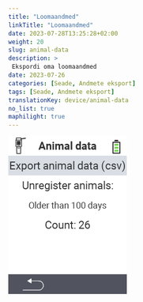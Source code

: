 ```yaml
---
title: "Loomaandmed"
linkTitle: "Loomaandmed"
date: 2023-07-28T13:25:28+02:00
weight: 20
slug: animal-data
description: >
 Ekspordi oma loomaandmed
date: 2023-07-26
categories: [Seade, Andmete eksport]
tags: [Seade, Andmete eksport]
translationKey: device/animal-data
no_list: true
maphilight: true
---
```

<img src="animal-data.png" alt="VitalControl Andmehaldus" title="Andmehaldus" usemap="#workmap" class="maphilight" />

<map name="workmap">
  <area shape="rect" coords="2,40,238,80" alt="Ekspordi loomaandmed (csv)" title="Ekspordi oma loomaandmed&#10;Hiireklõps: ava dokumentatsioon" href="/et/docs/data-export/usb-drive/">

  <area shape="rect" coords="2,80,238,200" alt="Eemalda loomade registreering" title="Määratle vanus, millest alates loomad tuleks registreerimata jätta&#10;Hiireklõps: ava dokumentatsioon" href="/et/docs/device/data-management/animal-data/unregister-animal/">

  <area shape="rect" coords="2,282,120,319" alt="Tagasi" title="Kogu informatsioon ja juhised loomaandmete eksportimiseks leiate siit&#10;Hiireklõps: ava dokumentatsioon" href="/et/docs/device/data-management/">
</map>
